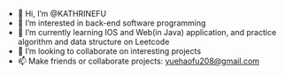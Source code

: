 - 👋 Hi, I’m @KATHRINEFU
- 👀 I’m interested in back-end software programming
- 🌱 I’m currently learning IOS and Web(in Java) application, and practice algorithm and data structure on Leetcode
- 💞️ I’m looking to collaborate on interesting projects
- 📫 Make friends or collaborate projects: yuehaofu208@gmail.com

<!---
KATHRINEFU/KATHRINEFU is a ✨ special ✨ repository because its `README.md` (this file) appears on your GitHub profile.
You can click the Preview link to take a look at your changes.
--->

